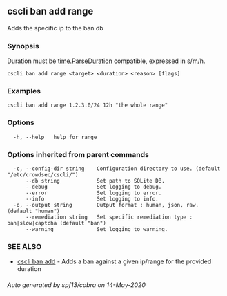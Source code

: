 ## cscli ban add range

Adds the specific ip to the ban db

### Synopsis

Duration must be [time.ParseDuration](https://golang.org/pkg/time/#ParseDuration) compatible, expressed in s/m/h.

```
cscli ban add range <target> <duration> <reason> [flags]
```

### Examples

```
cscli ban add range 1.2.3.0/24 12h "the whole range"
```

### Options

```
  -h, --help   help for range
```

### Options inherited from parent commands

```
  -c, --config-dir string    Configuration directory to use. (default "/etc/crowdsec/cscli/")
      --db string            Set path to SQLite DB.
      --debug                Set logging to debug.
      --error                Set logging to error.
      --info                 Set logging to info.
  -o, --output string        Output format : human, json, raw. (default "human")
      --remediation string   Set specific remediation type : ban|slow|captcha (default "ban")
      --warning              Set logging to warning.
```

### SEE ALSO

* [cscli ban add](cscli_ban_add.md)	 - Adds a ban against a given ip/range for the provided duration

###### Auto generated by spf13/cobra on 14-May-2020
